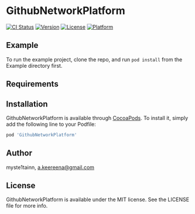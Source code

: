 # GithubNetworkPlatform

[![CI Status](https://img.shields.io/travis/myste1tainn/GithubNetworkPlatform.svg?style=flat)](https://travis-ci.org/myste1tainn/GithubNetworkPlatform)
[![Version](https://img.shields.io/cocoapods/v/GithubNetworkPlatform.svg?style=flat)](https://cocoapods.org/pods/GithubNetworkPlatform)
[![License](https://img.shields.io/cocoapods/l/GithubNetworkPlatform.svg?style=flat)](https://cocoapods.org/pods/GithubNetworkPlatform)
[![Platform](https://img.shields.io/cocoapods/p/GithubNetworkPlatform.svg?style=flat)](https://cocoapods.org/pods/GithubNetworkPlatform)

## Example

To run the example project, clone the repo, and run `pod install` from the Example directory first.

## Requirements

## Installation

GithubNetworkPlatform is available through [CocoaPods](https://cocoapods.org). To install
it, simply add the following line to your Podfile:

```ruby
pod 'GithubNetworkPlatform'
```

## Author

myste1tainn, a.keereena@gmail.com

## License

GithubNetworkPlatform is available under the MIT license. See the LICENSE file for more info.
